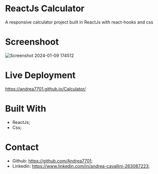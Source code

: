 # ReactJs Calculator

A responsive calculator project built in ReactJs with react-hooks and css

# Screenshoot
![Screenshot 2024-01-09 174512](https://github.com/Andrea7701/Calculator/assets/156012853/4279d91d-7063-4789-a365-a9fd425825f7)

# Live Deployment
https://andrea7701.github.io/Calculator/

# Built With 
 - ReactJs;
 - Css;

# Contact
 - Github: https://github.com/Andrea7701;
 - Linkedin: https://www.linkedin.com/in/andrea-cavallini-263087223;

